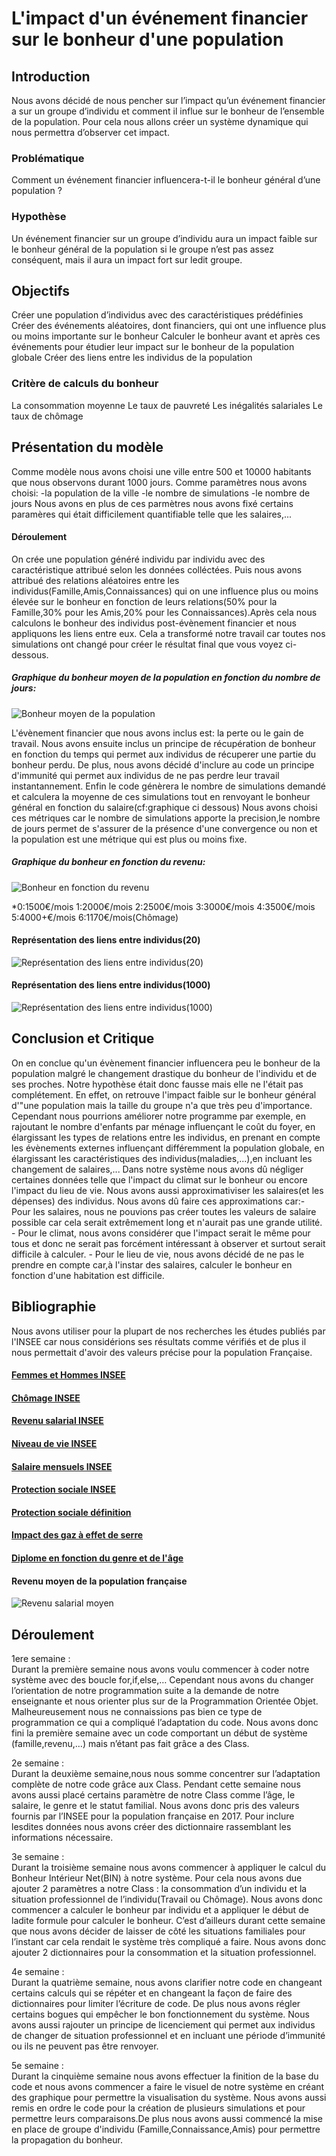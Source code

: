 # L'impact d'un événement financier sur le bonheur d'une population
## Introduction
Nous avons décidé de nous pencher sur l’impact qu’un événement financier a sur un groupe d’individu et comment il influe sur le bonheur de l’ensemble de la population. Pour cela nous allons créer un système dynamique qui nous permettra d’observer cet impact.

### Problématique
Comment un événement financier influencera-t-il le bonheur général d’une population ?

### Hypothèse
Un événement financier sur un groupe d’individu aura un impact faible sur le bonheur général de la population si le groupe n’est pas assez conséquent, mais il aura un impact fort sur ledit groupe.

## Objectifs
Créer une population d’individus avec des caractéristiques prédéfinies Créer des événements aléatoires, dont financiers, qui ont une influence plus ou moins importante sur le bonheur Calculer le bonheur avant et après ces événements pour étudier leur impact sur le bonheur de la population globale Créer des liens entre les individus de la population

### Critère de calculs du bonheur
La consommation moyenne Le taux de pauvreté Les inégalités salariales Le taux de chômage

## Présentation du modèle
Comme modèle nous avons choisi une ville entre 500 et 10000 habitants que nous observons durant 1000 jours. Comme paramètres nous avons choisi: 
-la population de la ville
-le nombre de simulations 
-le nombre de jours 
Nous avons en plus de ces parmètres nous avons fixé certains paramères qui était difficilement quantifiable telle que les salaires,...
#### Déroulement
On crée une population généré individu par individu avec des caractéristique attribué selon les données colléctées. Puis nous avons attribué des relations aléatoires entre les individus(Famille,Amis,Connaissances) qui on une influence plus ou moins élevée sur le bonheur en fonction de leurs relations(50% pour la Famille,30% pour les Amis,20% pour les Connaissances).Après cela nous calculons le bonheur des individus post-évènement financier et nous appliquons les liens entre eux. Cela a transformé notre travail car toutes nos simulations ont changé pour créer le résultat final que vous voyez ci-dessous. 
##### Graphique du bonheur moyen de la population en fonction du nombre de jours:
![Bonheur moyen de la population](https://cdn.discordapp.com/attachments/489890771668041738/965671340004749352/IMG-20220418-WA0002.jpg)

L'évènement financier que nous avons inclus est: la perte ou le gain de travail. Nous avons ensuite inclus un principe de récupération de bonheur en fonction du temps qui permet aux individus de récuperer une partie du bonheur perdu. De plus, nous avons décidé d'inclure au code un principe d'immunité qui permet aux individus de ne pas perdre leur travail instantannement. Enfin le code génèrera le nombre de simulations demandé et calculera la moyenne de ces simulations tout en renvoyant le bonheur général en fonction du salaire(cf:graphique ci dessous)
Nous avons choisi ces métriques car le nombre de simulations apporte la precision,le nombre de jours permet de s'assurer de la présence d'une convergence ou non et la population est une métrique qui est plus ou moins fixe.
##### Graphique du bonheur en fonction du revenu:
![Bonheur en fonction du revenu](https://cdn.discordapp.com/attachments/489890771668041738/965671339761467422/IMG-20220418-WA0003.jpg)


*0:1500€/mois    1:2000€/mois   2:2500€/mois     3:3000€/mois    4:3500€/mois     5:4000+€/mois    6:1170€/mois(Chômage)

#### Représentation des liens entre individus(20)
![Représentation des liens entre individus(20)](https://cdn.discordapp.com/attachments/489890771668041738/965966381029924884/IMG_20220419_152342.png)


#### Représentation des liens entre individus(1000)
![Représentation des liens entre individus(1000)](https://cdn.discordapp.com/attachments/489890771668041738/965966380753104926/IMG_20220419_152359.png)

## Conclusion et Critique
On en conclue qu'un évènement financier influencera peu le bonheur de la population malgré le changement drastique du bonheur de l'individu et de ses proches.
Notre hypothèse était donc fausse mais elle ne l'était pas complétement. En effet, on retrouve l'impact faible sur le bonheur général d'"une population mais la taille du groupe n'a que très peu d'importance.
Cependant nous pourrions améliorer notre programme par exemple, en rajoutant le nombre d'enfants par ménage influençant le coût du foyer, en élargissant les types de relations entre les individus, en prenant en compte les évènements externes influençant différemment la population globale, en élargissant les caractéristiques des individus(maladies,...),en incluant les changement de salaires,...
Dans notre système nous avons dû négliger certaines données telle que l'impact du climat sur le bonheur ou encore l'impact du lieu de vie. Nous avons aussi approximativiser les salaires(et les dépenses) des individus.
Nous avons dû faire ces approximations car:- Pour les salaires, nous ne pouvions pas créer toutes les valeurs de salaire possible car cela serait extrêmement long et                                                n'aurait pas une grande utilité.
                                           - Pour le climat, nous avons considérer que l'impact serait le même pour tous et donc ne serait pas forcément intéressant à                                              observer et surtout serait difficile à calculer.
                                           - Pour le lieu de vie, nous avons décidé de ne pas le prendre en compte car,à l'instar des salaires, calculer le bonheur en                                              fonction d'une habitation est difficile.

## Bibliographie
Nous avons utiliser pour la plupart de nos recherches les études publiés par l'INSEE car nous considérions ses résultats comme vérifiés et de plus il nous permettait d'avoir des valeurs précise pour la population Française.

#### <a href="https://www.insee.fr/fr/statistiques/4238375?sommaire=4238781" > Femmes et Hommes INSEE </a>
#### <a href="https://www.insee.fr/fr/statistiques/4238387?sommaire=4238781" > Chômage INSEE </a>
#### <a href="https://www.insee.fr/fr/statistiques/4238391?sommaire=4238781" > Revenu salarial INSEE </a> 
#### <a href="https://www.insee.fr/fr/statistiques/4238393?sommaire=4238781" > Niveau de vie INSEE </a>
#### <a href="https://www.insee.fr/fr/statistiques/5396066#graphique-figure3" > Salaire mensuels INSEE </a>
#### <a href="https://www.insee.fr/fr/statistiques/5432469?sommaire=5435421" > Protection sociale INSEE </a>
#### <a href="https://www.insee.fr/fr/metadonnees/definition/c1562#:~:text=Les%20prestations%20sociales%20(ou%20transferts,la%20protection%20contre%20divers%20risques" > Protection sociale définition </a>
#### <a href="https://www.insee.fr/fr/statistiques/2569318?sommaire=2587886" > Impact des gaz à effet de serre </a>
#### <a href="https://www.insee.fr/fr/statistiques/5432451?sommaire=5435421" > Diplome en fonction du genre et de l'âge </a>
#### Revenu moyen de la population française 
![Revenu salarial moyen](https://cdn.discordapp.com/attachments/489890771668041738/965890919276625961/25111.jpeg)




## Déroulement

1ere semaine :	
Durant la première semaine nous avons voulu commencer à coder notre système avec des boucle for,if,else,… Cependant nous avons du 
changer l’orientation de notre programmation suite a la demande de notre enseignante et nous orienter plus sur de la Programmation 
Orientée Objet. Malheureusement nous ne connaissions pas bien ce type de programmation ce qui a compliqué l’adaptation du code. 
Nous avons donc fini la première semaine avec un code comportant un début de système (famille,revenu,…) mais n’étant pas fait 
grâce a des Class.

2e semaine :	
Durant la deuxième semaine,nous nous somme concentrer sur l’adaptation complète de notre code grâce aux Class. Pendant cette semaine
nous avons aussi      placé certains paramètre de notre Class comme l’âge, le salaire, le genre et le statut familial. Nous avons 
donc pris des valeurs fournis par l’INSEE pour la population française en 2017. Pour inclure lesdites données nous avons créer des
dictionnaire rassemblant les informations nécessaire.

3e semaine :	
Durant la troisième semaine nous avons commencer à appliquer le calcul du Bonheur Intérieur Net(BIN) à notre système. Pour cela nous
avons due ajouter 2 paramètres a notre Class : la consommation d’un individu et la situation professionnel de l’individu(Travail ou 
Chômage). Nous avons donc commencer a calculer le bonheur par individu et a appliquer le début de ladite formule pour calculer le 
bonheur. C’est d’ailleurs durant cette semaine que nous avons décider de laisser de côté les situations familiales pour l’instant car
cela rendait le système très compliqué a faire. Nous avons donc ajouter 2 dictionnaires pour la consommation et la situation 
professionnel.

4e semaine :	
Durant la quatrième semaine, nous avons clarifier notre code en changeant certains calculs qui se répéter et en changeant la façon de
faire des dictionnaires pour limiter l’écriture de code. De plus nous avons régler certains bogues qui empêcher le bon fonctionnement
du système. Nous avons aussi rajouter un principe de licenciement qui permet aux individus de changer de situation professionnel et 
en incluant une période d’immunité ou ils ne peuvent pas être renvoyer.

5e semaine :	
Durant la cinquième semaine nous avons effectuer la finition de la base du code et nous avons commencer a faire le visuel de notre
système en créant des graphique pour permettre la visualisation du système. Nous avons aussi remis en ordre le code pour la création
de plusieurs simulations et pour permettre leurs comparaisons.De plus nous avons aussi commencé la mise en place de groupe d'individu
(Famille,Connaissance,Amis) pour permettre la propagation du bonheur.
